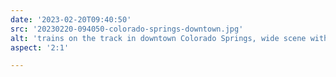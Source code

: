 ```yaml
---
date: '2023-02-20T09:40:50'
src: '20230220-094050-colorado-springs-downtown.jpg'
alt: 'trains on the track in downtown Colorado Springs, wide scene with mountains in the distance'
aspect: '2:1'

---
```

